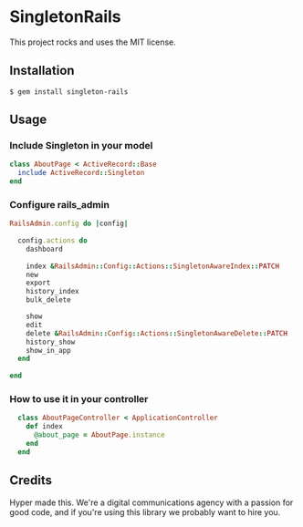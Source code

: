 # SingletonRails

This project rocks and uses the MIT license.

## Installation

    $ gem install singleton-rails

## Usage

### Include Singleton in your model
```ruby
class AboutPage < ActiveRecord::Base
  include ActiveRecord::Singleton
end
```

### Configure rails_admin
```ruby
RailsAdmin.config do |config|
  
  config.actions do
    dashboard
 
    index &RailsAdmin::Config::Actions::SingletonAwareIndex::PATCH
    new
    export
    history_index
    bulk_delete

    show
    edit
    delete &RailsAdmin::Config::Actions::SingletonAwareDelete::PATCH
    history_show
    show_in_app
  end
  
end
```

### How to use it in your controller
```ruby
  class AboutPageController < ApplicationController
    def index
      @about_page = AboutPage.instance
    end
  end
```

## Credits

Hyper made this. We're a digital communications agency with a passion for good code,
and if you're using this library we probably want to hire you.
